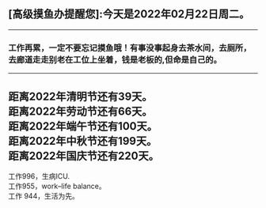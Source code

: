 ## [高级摸鱼办提醒您]:今天是2022年02月22日周二。
---
### 工作再累，一定不要忘记摸鱼哦！有事没事起身去茶水间，去厕所，去廊道走走别老在工位上坐着，钱是老板的,但命是自己的。
---
距离2022年清明节还有39天。  
距离2022年劳动节还有66天。  
距离2022年端午节还有100天。  
距离2022年中秋节还有199天。  
距离2022年国庆节还有220天。  
---
工作996，生病ICU.  
工作955，work–life balance。  
工作 944，生活为先。
